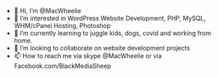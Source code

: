 - 👋 Hi, I’m @MacWheelie
- 👀 I’m interested in WordPress Website Development, PHP, MySQL, WHM/cPanel Hosting, Photoshop
- 🌱 I’m currently learning to juggle kids, dogs, covid and working from home.
- 💞️ I’m looking to collaborate on website development projects
- 📫 How to reach me via skype @MacWheelie or via Facebook.com/BlackMediaSheep

<!---
MacWheelie/MacWheelie is a ✨ special ✨ repository because its `README.md` (this file) appears on your GitHub profile.
You can click the Preview link to take a look at your changes.
--->
